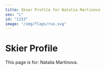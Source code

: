 ```yaml
---
title: Skier Profile for Natalia Martinova
sex: "L"
id: "1153"
image: "/img/flags/rus.svg" 
---
```


# Skier Profile

This page is for: Natalia Martinova.
    